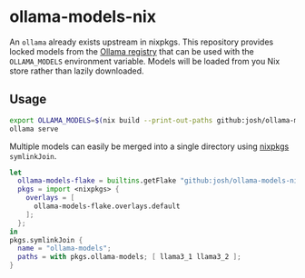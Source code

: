 # ollama-models-nix

An `ollama` already exists upstream in nixpkgs. This repository provides locked models from the [Ollama registry](https://ollama.com/search) that can be used with the `OLLAMA_MODELS` environment variable. Models will be loaded from you Nix store rather than lazily downloaded.

## Usage

```sh
export OLLAMA_MODELS=$(nix build --print-out-paths github:josh/ollama-models-nix#llama3_2.3b)
ollama serve
```

Multiple models can easily be merged into a single directory using [nixpkgs](https://github.com/NixOS/nixpkgs) `symlinkJoin`.

```nix
let
  ollama-models-flake = builtins.getFlake "github:josh/ollama-models-nix";
  pkgs = import <nixpkgs> {
    overlays = [
      ollama-models-flake.overlays.default
    ];
  };
in
pkgs.symlinkJoin {
  name = "ollama-models";
  paths = with pkgs.ollama-models; [ llama3_1 llama3_2 ];
}
```
